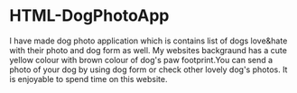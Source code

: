 # HTML-DogPhotoApp
I have made dog photo application which is contains list of dogs love&amp;hate with their photo and dog form as well.
My websites backgraund has a cute yellow colour with brown colour of dog's paw footprint.You can send a photo of your dog by using dog form or check other lovely dog's photos.
It is enjoyable to spend time on this website.
